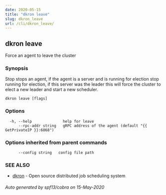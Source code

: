 ```yaml
---
date: 2020-05-15
title: "dkron leave"
slug: dkron_leave
url: /cli/dkron_leave/
---
```

## dkron leave

Force an agent to leave the cluster

### Synopsis

Stop stops an agent, if the agent is a server and is running for election
	stop running for election, if this server was the leader
	this will force the cluster to elect a new leader and start a new scheduler.

```
dkron leave [flags]
```

### Options

```
  -h, --help              help for leave
      --rpc-addr string   gRPC address of the agent (default "{{ GetPrivateIP }}:6868")
```

### Options inherited from parent commands

```
      --config string   config file path
```

### SEE ALSO

* [dkron](/cli/dkron/)	 - Open source distributed job scheduling system

###### Auto generated by spf13/cobra on 15-May-2020
